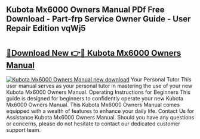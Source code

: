 ## Kubota Mx6000 Owners Manual PDf Free Download - Part-frp Service Owner Guide - User Repair Edition vqWj5

# <h2><a href="http://bc93013.oget.top/?id=Kubota+Mx6000+Owners+Manual">🔗Download New 👉🔴 Kubota Mx6000 Owners Manual</a></h2>

[![Kubota Mx6000 Owners Manual new download](https://i.imgur.com/5g1atiW.png)](http://bc93013.oget.top/?id=Kubota+Mx6000+Owners+Manual)
Your Personal Tutor This user manual serves as your personal tutor in mastering the use of your new Kubota Mx6000 Owners Manual. Operating Instructions for Beginners This guide is designed for beginners to confidently operate your new Kubota Mx6000 Owners Manual. This Kubota Mx6000 Owners Manual comes equipped with a wealth of features to enhance your daily life. Contact Us for Assistance Kubota Mx6000 Owners Manual. Should you have any questions or concerns, please do not hesitate to contact our dedicated customer support team.
